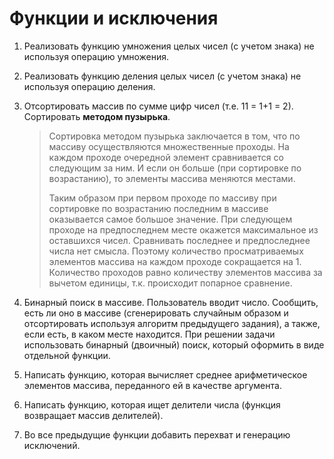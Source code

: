 # Функции и исключения

1. Реализовать функцию умножения целых чисел (с учетом знака) не используя операцию умножения.

2. Реализовать функцию деления целых чисел (с учетом знака) не используя операцию деления.

3. Отсортировать массив по сумме цифр чисел (т.е. 11 = 1+1 = 2). Сортировать **методом пузырька**.
    >Сортировка методом пузырька заключается в том, что по массиву осуществляются множественные проходы. На каждом проходе очередной элемент сравнивается со следующим за ним. И если он больше (при сортировке по возрастанию), то элементы массива меняются местами.
    >
    >Таким образом при первом проходе по массиву при сортировке по возрастанию последним в массиве оказывается самое большое значение. При следующем проходе на предпоследнем месте окажется максимальное из оставшихся чисел. Сравнивать последнее и предпоследнее числа нет смысла. Поэтому количество просматриваемых элементов массива на каждом проходе сокращается на 1. Количество проходов равно количеству элементов массива за вычетом единицы, т.к. происходит попарное сравнение.

4. Бинарный поиск в массиве. Пользователь вводит число. Сообщить, есть ли оно в массиве (сгенерировать случайным образом и отсортировать используя алгоритм предыдущего задания), а также, если есть, в каком месте находится. При решении задачи использовать бинарный (двоичный) поиск, который оформить в виде отдельной функции.
   
5. Написать функцию, которая вычисляет среднее арифметическое элементов массива, переданного ей в качестве аргумента.

6. Написать функцию, которая ищет делители числа (функция возвращает массив делителей).

7. Во все предыдущие функции добавить перехват и генерацию исключений.
